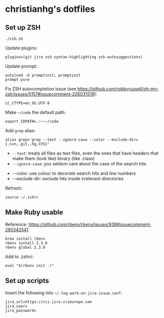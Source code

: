 # christianhg's dotfiles

## Set up ZSH

```
./zsh.sh
```

Update plugins:

```
plugins=(git jira zsh-syntax-highlighting zsh-autosuggestions)
```

Update prompt:

```
autoload -U promptinit; promptinit
prompt pure
```

Fix ZSH autocompletion issue (see https://github.com/robbyrussell/oh-my-zsh/issues/5157#issuecomment-226031519):

```
LC_CTYPE=en_US.UTF-8
```

Make `~/code` the default path:

```
export CDPATH=.:~:~/code
```

Add `grep` alias:

```
alias grep='grep --text --ignore-case --color --exclude-dir={.svn,.git,.hg,CVS}'
```

* `--text`: treats all files as text files, even the ones that have headers that make them (look like) binary (like .class)
* `--ignore-case`: you seldom care about the case of the search hits
- --color: use colour to decorate search hits and line numbers
- --exclude-dir: exclude hits inside irrelevant directories

Refresh:

```
source ~/.zshrc
```

## Make Ruby usable

Reference: https://github.com/rbenv/rbenv/issues/938#issuecomment-285342541

```
brew install rbenv
rbenv install 2.3.0
rbenv global 2.3.0
```

Add to .zshrc:

```
eval "$(rbenv init -)"
```

## Set up scripts

Insert the following into `~/.log-work-on-jira-issue.conf`:

```
jira_url=https://cci-jira.ccieurope.com
jira_user=
jira_password=
```
